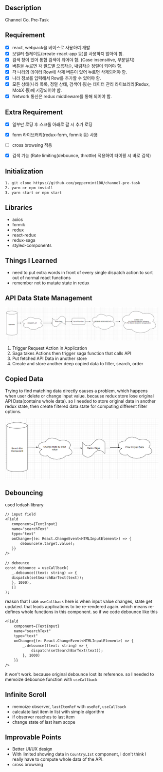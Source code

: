 ## Description
Channel Co. Pre-Task

## Requirement
- [x] react, webpack을 베이스로 사용하여 개발
- [x] 보일러 플레이트(create-react-app 등)를 사용하지 않아야 함.
- [x] 검색 창이 있어 통합 검색이 되어야 함. (Case insensitive, 부분일치)
- [x] 버튼을 누르면 각 필드별 오름차순, 내림차순 정렬이 되어야 함.
- [x] 각 나라의 데이터 Row에 삭제 버튼이 있어 누르면 삭제되어야 함.
- [x] 나라 정보를 입력해서 Row를 추가할 수 있어야 함.
- [x] 모든 상태(나라 목록, 정렬 상태, 검색어 등)는 데이터 관리 라이브러리(Redux, MobX 등)에 저장되어야 함.
- [x] Network 통신은 redux middleware를 통해 되어야 함.

## Extra Requirement
- [x] 일부만 로딩 후 스크롤 아래로 갈 시 추가 로딩
- [x] form 라이브러리(redux-form, formik 등) 사용
- [ ] cross browsing 적용
- [x] 검색 기능 (Rate limiting(debounce, throttle) 적용하여 타이핑 시 바로 검색)


## Initialization
```
1. git clone https://github.com/peppermint100/channel-pre-task
2. yarn or npm install
3. yarn start or npm start
```

## Libraries
- axios
- formik
- redux
- react-redux
- redux-saga
- styled-components

## Things I Learned
- need to put extra words in front of every single dispatch action to sort out of normal react functions
- remember not to mutate state in redux

## API Data State Management
![img1](./img/img1.PNG) 

1. Trigger Request Action in Application
2. Saga takes Actions then trigger saga function that calls API
3. Put fetched API Data in another store
4. Create and store another deep copied data to filter, search, order

## Copied Data
 Trying to find matching data directly causes a problem, which happens when user delete or change input value. because redux store lose original API Data(contains whole data). so I needed to store original data in another redux state, then create filtered data state for computing different filter options.

![img2](./img/img2.PNG)


 ## Debouncing
 used lodash library

 ```tsx
 // input field
<Field
    component={TextInput}
    name="searchText"
    type="text"
    onChange={(e: React.ChangeEvent<HTMLInputElement>) => {
        debounce(e.target.value);
    }}
/>

// debounce
const debounce = useCallback(
    _.debounce((text: string) => {
    dispatch(setSearchBarText(text));
    }, 1000),
    []
);
 ```

reason that I use `useCallback` here is when input value changes, state get updated. that leads applications to be re-rendered again. which means re-defines whole functions in this component. so if we code debounce like this

```tsx
<Field
    component={TextInput}
    name="searchText"
    type="text"
    onChange={(e: React.ChangeEvent<HTMLInputElement>) => {
        _.debounce((text: string) => {
            dispatch(setSearchBarText(text));
        }, 1000)
    }}
/>

```

it won't work. because original debounce lost its reference. so I needed to memoize debounce function with `useCallback`

## Infinite Scroll
- memoize observer, `lastItemRef` with `useRef`, `useCallback`
- calculate last item in list with simple algorithm
- if observer reaches to last item
- change state of last item scope

## Improvable Points
- Better UI/UX design
- With limited showing data in `CountryLIst` component, I don't think I really have to compute whole data of the API. 
- cross browsing







